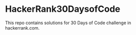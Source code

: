 # HackerRank30DaysofCode
This repo contains solutions for 30 Days of Code challenge in hackerrank.com.
